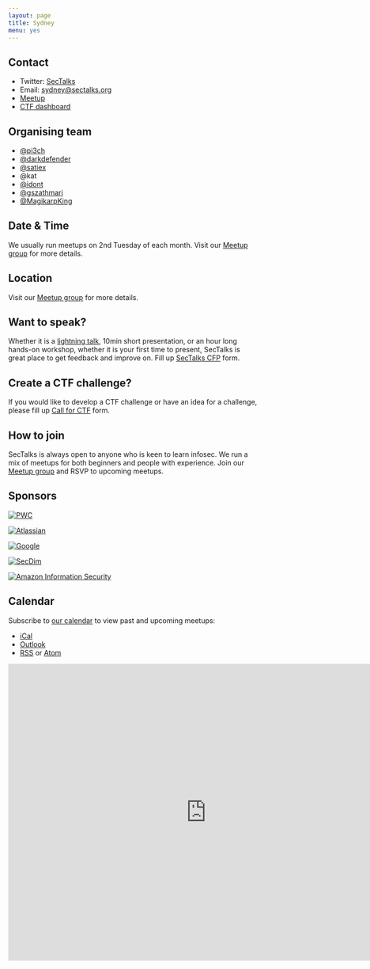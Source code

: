 ```yaml
---
layout: page
title: Sydney 
menu: yes
---
```


## Contact 

* Twitter: [SecTalks](https://twitter.com/sectalks)
* Email: [sydney@sectalks.org](mailto:sydney@sectalks.org)
* [Meetup](https://meetup.com/sectalks)
* [CTF dashboard](https://ctf.syd.sectalks.org)

## Organising team 

* [@pi3ch](https://twitter.com/pi3ch) 
* [@darkdefender](https://twitter.com/minimaltalking)
* [@satiex](https://twitter.com/satiexx)
* @kat
* [@idont](https://twitter.com/idont_party)
* [@gszathmari](https://twitter.com/gszathmari)
* [@MagikarpKing](Discord:@MagikarpKing#8958)

## Date & Time 

We usually run meetups on 2nd Tuesday of each month. Visit our [Meetup group](http://www.meetup.com/SecTalks/) for more details.

## Location 

Visit our [Meetup group](http://www.meetup.com/SecTalks/) for more details.

## Want to speak?

Whether it is a [lightning talk](https://en.wikipedia.org/wiki/Lightning_talk), 10min short presentation, or an hour long hands-on workshop, whether it is your first time to present, SecTalks is great place to get feedback and improve on.
Fill up [SecTalks CFP](http://j.mp/sectalkscfp) form.

## Create a CTF challenge?

If you would like to develop a CTF challenge or have an idea for a challenge, please
fill up [Call for CTF](https://bit.ly/sectalksctf) form.

## How to join

SecTalks is always open to anyone who is keen to learn infosec.
We run a mix of meetups for both beginners and people with experience.
Join our [Meetup group](http://www.meetup.com/SecTalks/) and
RSVP to upcoming meetups. 

## Sponsors

<a href="https://pwc.to/2FcpqF4" 
   title="PWC">
    <img src="{{ site.baseurl }}/images/sponsors/pwc.jpg" 
         alt="PWC"
         class="sponsor">
</a>

<a href="https://bit.ly/2OUPAkk" 
   title="Atlassian">
    <img src="{{ site.baseurl }}/images/sponsors/atlassian.png" 
         alt="Atlassian"
         class="sponsor-med">
</a>

<a href="https://bit.ly/2IiKrCm" 
   title="Google">
    <img src="{{ site.baseurl }}/images/sponsors/google.png" 
         alt="Google"
         class="sponsor-med">
</a>

<a href="https://j.mp/1qgPo0a" 
   title="SecDim">
    <img src="{{ site.baseurl }}/images/sponsors/secdim.png" 
         alt="SecDim"
         class="sponsor-med">
</a>

<a href="https://j.mp/3eiTfEC" 
   title="Amazon Information Security">
    <img src="{{ site.baseurl }}/images/sponsors/amazon.png" 
         alt="Amazon Information Security"
         class="sponsor-med">
</a>

## Calendar 

Subscribe to [our calendar](http://www.meetup.com/SecTalks/events/) to view past and upcoming meetups:

* [iCal](webcal://www.meetup.com/SecTalks/events/ical/)
* [Outlook](http://www.meetup.com/SecTalks/events/ical/)
* [RSS](http://www.meetup.com/SecTalks/events/rss/) or [Atom](http://www.meetup.com/SecTalks/events/atom/)

<iframe src="https://calendar.google.com/calendar/b/3/embed?height=600&amp;wkst=1&amp;bgcolor=%23FFFFFF&amp;src=dgchlqmn2t1tet4f5ruen9aluc5kol6m%40import.calendar.google.com&amp;color=%23875509&amp;ctz=Australia%2FSydney" style="border-width:0" width="800" height="600" frameborder="0" scrolling="no"></iframe>
